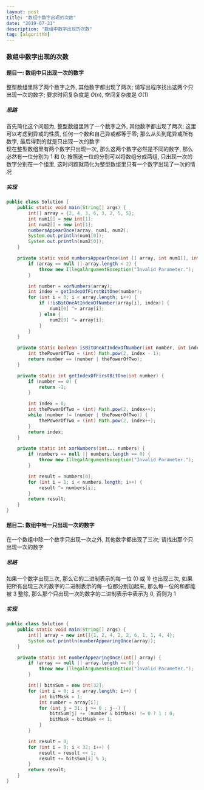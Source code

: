 ```yaml
---
layout: post
title: "数组中数字出现的次数"
date: "2019-07-21"
description: "数组中数字出现的次数"
tag: [algorithm]
---
```


### 数组中数字出现的次数

#### 题目一: 数组中只出现一次的数字
整型数组里除了两个数字之外, 其他数字都出现了两次; 请写出程序找出这两个只出现一次的数字; 要求时间复杂度是 $O(n)$, 空间复杂度是 $O(1)$

##### 思路
首先简化这个问题为, 整型数组里除了一个数字之外, 其他数字都出现了两次; 这里可以考虑到异或的性质, 任何一个数和自己异或都等于零; 那么从头到尾异或所有数字, 最后得到的就是只出现一次的数字  
现在整型数组里有两个数字只出现一次, 那么这两个数字必然是不同的数字, 那么必然有一位分别为 1 和 0; 按照这一位的分别可以将数组分成两组, 只出现一次的数字分别在一个组里, 这时问题就简化为整型数组里只有一个数字出现了一次的情况

##### 实现
```Java
public class Solution {
    public static void main(String[] args) {
        int[] array = {2, 4, 3, 6, 3, 2, 5, 5};
        int num1[] = new int[1];
        int num2[] = new int[1];
        numbersAppearOnce(array, num1, num2);
        System.out.println(num1[0]);
        System.out.println(num2[0]);
    }

    private static void numbersAppearOnce(int [] array, int num1[], int num2[]) {
        if (array == null || array.length < 2) {
            throw new IllegalArgumentException("Invalid Parameter.");
        }

        int number = xorNumbers(array);
        int index = getIndexOfFirstBitOne(number);
        for (int i = 0; i < array.length; i++) {
            if (!isBitOneAtIndexOfNumber(array[i], index)) {
                num1[0] ^= array[i];
            } else {
                num2[0] ^= array[i];
            }
        }
    }

    private static boolean isBitOneAtIndexOfNumber(int number, int index) {
        int thePowerOfTwo = (int) Math.pow(2, index - 1);
        return number == (number | thePowerOfTwo);
    }

    private static int getIndexOfFirstBitOne(int number) {
        if (number == 0) {
            return -1;
        }

        int index = 0;
        int thePowerOfTwo = (int) Math.pow(2, index++);
        while (number != (number | thePowerOfTwo)) {
            thePowerOfTwo = (int) Math.pow(2, index++);
        }
        return index;
    }

    private static int xorNumbers(int... numbers) {
        if (numbers == null || numbers.length == 0) {
            throw new IllegalArgumentException("Invalid Parameter.");
        }

        int result = numbers[0];
        for (int i = 1; i < numbers.length; i++) {
            result ^= numbers[i];
        }
        return result;
    }
}
```

#### 题目二: 数组中唯一只出现一次的数字
在一个数组中除一个数字只出现一次之外, 其他数字都出现了三次; 请找出那个只出现一次的数字

##### 思路
如果一个数字出现三次, 那么它的二进制表示的每一位 (0 或 1) 也出现三次, 如果把所有出现三次的数字的二进制表示的每一位都分别加起来, 那么每一位的和都能被 3 整除, 那么那个只出现一次的数字的二进制表示中表示为 0, 否则为 1

##### 实现
```Java
public class Solution {
    public static void main(String[] args) {
        int[] array = new int[]{1, 2, 4, 2, 2, 6, 1, 1, 4, 4};
        System.out.println(numberAppearingOnce(array));
    }

    private static int numberAppearingOnce(int[] array) {
        if (array == null || array.length == 0) {
            throw new IllegalArgumentException("Invalid Parameter.");
        }

        int[] bitsSum = new int[32];
        for (int i = 0; i < array.length; i++) {
            int bitMask = 1;
            int number = array[i];
            for (int j = 31; j >= 0 ; j--) {
                bitsSum[j] += (number & bitMask) != 0 ? 1 : 0;
                bitMask = bitMask << 1;
            }
        }

        int result = 0;
        for (int i = 0; i < 32; i++) {
            result = result << 1;
            result += bitsSum[i] % 3;
        }
        return result;
    }
}
```
